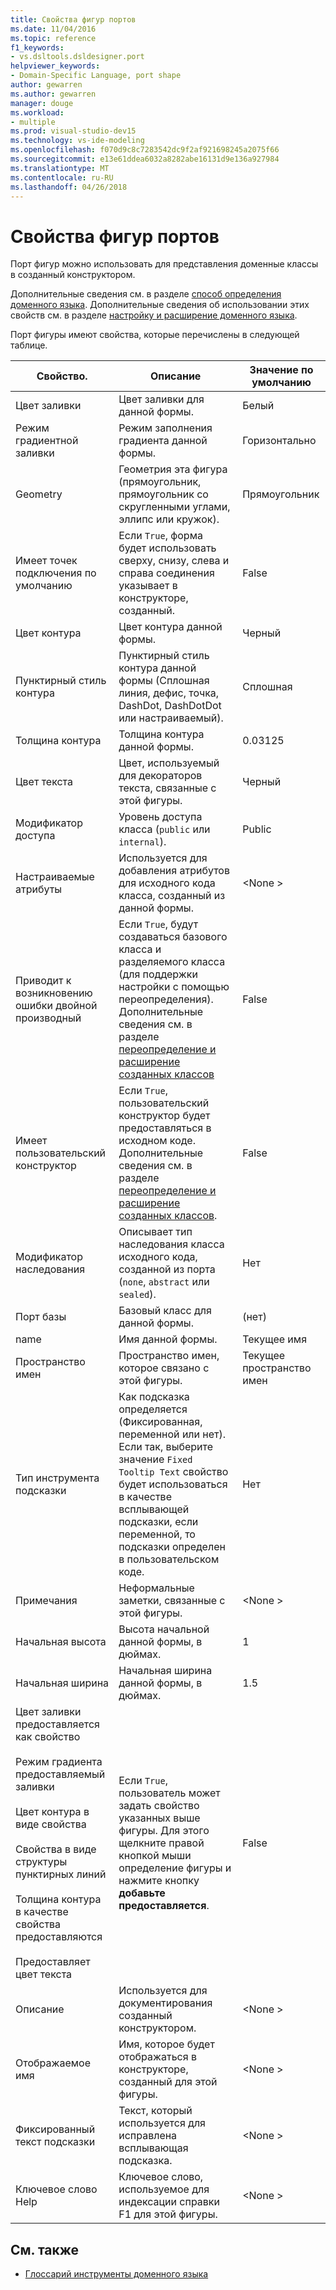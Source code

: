 ```yaml
---
title: Свойства фигур портов
ms.date: 11/04/2016
ms.topic: reference
f1_keywords:
- vs.dsltools.dsldesigner.port
helpviewer_keywords:
- Domain-Specific Language, port shape
author: gewarren
ms.author: gewarren
manager: douge
ms.workload:
- multiple
ms.prod: visual-studio-dev15
ms.technology: vs-ide-modeling
ms.openlocfilehash: f070d9c8c7283542dc9f2af921698245a2075f66
ms.sourcegitcommit: e13e61ddea6032a8282abe16131d9e136a927984
ms.translationtype: MT
ms.contentlocale: ru-RU
ms.lasthandoff: 04/26/2018
---
```

# <a name="properties-of-port-shapes"></a>Свойства фигур портов
Порт фигур можно использовать для представления доменные классы в созданный конструктором.

 Дополнительные сведения см. в разделе [способ определения доменного языка](../modeling/how-to-define-a-domain-specific-language.md). Дополнительные сведения об использовании этих свойств см. в разделе [настройку и расширение доменного языка](../modeling/customizing-and-extending-a-domain-specific-language.md).

 Порт фигуры имеют свойства, которые перечислены в следующей таблице.

|Свойство.|Описание|Значение по умолчанию|
|--------------|-----------------|-------------|
|Цвет заливки|Цвет заливки для данной формы.|Белый|
|Режим градиентной заливки|Режим заполнения градиента данной формы.|Горизонтально|
|Geometry|Геометрия эта фигура (прямоугольник, прямоугольник со скругленными углами, эллипс или кружок).|Прямоугольник|
|Имеет точек подключения по умолчанию|Если `True`, форма будет использовать сверху, снизу, слева и справа соединения указывает в конструкторе, созданный.|False|
|Цвет контура|Цвет контура данной формы.|Черный|
|Пунктирный стиль контура|Пунктирный стиль контура данной формы (Сплошная линия, дефис, точка, DashDot, DashDotDot или настраиваемый).|Сплошная|
|Толщина контура|Толщина контура данной формы.|0.03125|
|Цвет текста|Цвет, используемый для декораторов текста, связанные с этой фигуры.|Черный|
|Модификатор доступа|Уровень доступа класса (`public` или `internal`).|Public|
|Настраиваемые атрибуты|Используется для добавления атрибутов для исходного кода класса, созданный из данной формы.|\<None >|
|Приводит к возникновению ошибки двойной производный|Если `True`, будут создаваться базового класса и разделяемого класса (для поддержки настройки с помощью переопределения). Дополнительные сведения см. в разделе [переопределение и расширение созданных классов](../modeling/overriding-and-extending-the-generated-classes.md)|False|
|Имеет пользовательский конструктор|Если `True`, пользовательский конструктор будет предоставляться в исходном коде. Дополнительные сведения см. в разделе [переопределение и расширение созданных классов](../modeling/overriding-and-extending-the-generated-classes.md).|False|
|Модификатор наследования|Описывает тип наследования класса исходного кода, созданной из порта (`none`, `abstract` или `sealed`).|Нет|
|Порт базы|Базовый класс для данной формы.|(нет)|
|name|Имя данной формы.|Текущее имя|
|Пространство имен|Пространство имен, которое связано с этой фигуры.|Текущее пространство имен|
|Тип инструмента подсказки|Как подсказка определяется (Фиксированная, переменной или нет). Если так, выберите значение `Fixed Tooltip Text` свойство будет использоваться в качестве всплывающей подсказки, если переменной, то подсказки определен в пользовательском коде.|Нет|
|Примечания|Неформальные заметки, связанные с этой фигуры.|\<None >|
|Начальная высота|Высота начальной данной формы, в дюймах.|1|
|Начальная ширина|Начальная ширина данной формы, в дюймах.|1.5|
|Цвет заливки предоставляется как свойство<br /><br /> Режим градиента предоставляемый заливки<br /><br /> Цвет контура в виде свойства<br /><br /> Свойства в виде структуры пунктирных линий<br /><br /> Толщина контура в качестве свойства предоставляются<br /><br /> Предоставляет цвет текста|Если `True`, пользователь может задать свойство указанных выше фигуры. Для этого щелкните правой кнопкой мыши определение фигуры и нажмите кнопку **добавьте предоставляется**.|False|
|Описание|Используется для документирования созданный конструктором.|\<None >|
|Отображаемое имя|Имя, которое будет отображаться в конструкторе, созданный для этой фигуры.|\<None >|
|Фиксированный текст подсказки|Текст, который используется для исправлена всплывающая подсказка.|\<None >|
|Ключевое слово Help|Ключевое слово, используемое для индексации справки F1 для этой фигуры.|\<None >|

## <a name="see-also"></a>См. также

- [Глоссарий инструменты доменного языка](http://msdn.microsoft.com/ca5e84cb-a315-465c-be24-76aa3df276aa)